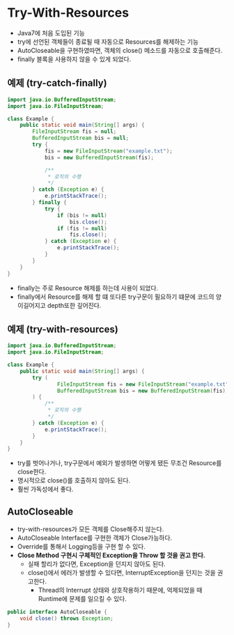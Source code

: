 # Try-With-Resources

- Java7에 처음 도입된 기능
- try에 선언된 객체들이 종료될 때 자동으로 Resources를 해제하는 기능
- AutoCloseable을 구현하였따면, 객체의 close() 메소드를 자동으로 호출해준다.
- finally 블록을 사용하지 않을 수 있게 되었다.

## 예제 (try-catch-finally)

```java
import java.io.BufferedInputStream;
import java.io.FileInputStream;

class Example {
    public static void main(String[] args) {
        FileInputStream fis = null;
        BufferedInputStream bis = null;
        try {
            fis = new FileInputStream("example.txt");
            bis = new BufferedInputStream(fis);

            /**
             * 로직의 수행
             */
        } catch (Exception e) {
            e.printStackTrace();
        } finally {
            try {
                if (bis != null)
                    bis.close();
                if (fis != null)
                    fis.close();
            } catch (Exception e) {
                e.printStackTrace();
            }
        }
    }
}
```

- finally는 주로 Resource 해제를 하는데 사용이 되었다.
- finally에서 Resource를 해제 할 떄 또다른 try구문이 필요하기 떄문에 코드의 양이길어지고 depth또한 깊어진다.

## 예제 (try-with-resources)

```java
import java.io.BufferedInputStream;
import java.io.FileInputStream;

class Example {
    public static void main(String[] args) {
        try (
                FileInputStream fis = new FileInputStream("example.txt");
                BufferedInputStream bis = new BufferedInputStream(fis);
        ) {
            /**
             * 로직의 수행
             */
        } catch (Exception e) {
            e.printStackTrace();
        }
    }
}
```
- try를 벗어나거나, try구문에서 예외가 발생하면 어떻게 됐든 무조건 Resource를 close한다.
- 명시적으로 close()를 호출하지 않아도 된다.
- 훨씬 가독성에서 좋다.

## AutoCloseable
- try-with-resources가 모든 객체를 Close해주지 않는다.
- AutoCloseable Interface를 구현한 객체가 Close가능하다.
- Override를 통해서 Logging등을 구현 할 수 있다.
- **Close Method 구현시 구체적인 Exception을 Throw 할 것을 권고 한다.**
  - 실패 할리가 없다면, Exception을 던지지 않아도 된다.
  - close()에서 에러가 발생할 수 있다면, InterruptException을 던지는 것을 권고한다.
    - Thread의 Interrupt 상태와 상호작용하기 때문에, 억제되었을 때 Runtime에 문제를 일으킬 수 있다.
```java
public interface AutoCloseable {
    void close() throws Exception;
}
```
